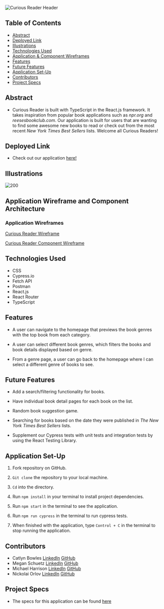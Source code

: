 ![Curious Reader Header](https://user-images.githubusercontent.com/95496577/182222723-980e7e6e-dee9-4a20-8dd9-ebee9dc6c0bb.png)

## Table of Contents

- [Abstract](#abstract)
- [Deployed Link](#deployed-link)
- [Illustrations](#illustrations)
- [Technologies Used](#technologies-used)
- [Application & Component Wireframes](#application-wireframes)
- [Features](#features)
- [Future Features](#future-features)
- [Application Set-Up](#application-set-up)
- [Contributors](#contributors)
- [Project Specs](#project-specs)

## Abstract

- Curious Reader is built with TypeScript in the React.js framework. It takes inspiration from popular book applications such as _npr.org_ and _reesesbookclub.com_. Our application is built for users that are wanting to find some awesome new books to read or check out from the most recent _New York Times Best Sellers_ lists. Welcome all Curious Readers! 

## Deployed Link

- Check out our application [here!](https://curious-reader-py16jfd54-catlynbowles.vercel.app/) 

## Illustrations

![200](https://user-images.githubusercontent.com/98493391/182264909-a62c2156-6bd4-4378-bc95-ee81598e98c7.gif)

## Application Wireframe and Component Architecture

### Application Wireframes

[Curious Reader Wireframe](https://user-images.githubusercontent.com/95496577/181833601-0fab9089-edde-493d-a01a-3c8ebe30d9e9.png) 

[Curious Reader Component Wireframe](https://user-images.githubusercontent.com/95496577/181833596-9272083a-7b94-4cf4-871c-7c801fc6e87e.png) 

## Technologies Used

- CSS
- Cypress.io
- Fetch API
- Postman
- React.js
- React Router
- TypeScript

## Features

- A user can navigate to the homepage that previews the book genres with the top book from each category. 

- A user can select different book genres, which filters the books and book details displayed based on genre. 

- From a genre page, a user can go back to the homepage where I can select a different genre of books to see. 

## Future Features

- Add a search/filtering functionality for books.

- Have individual book detail pages for each book on the list.

- Random book suggestion game. 

- Searching for books based on the date they were published in _The New York Times Best Sellers_ lists.

- Supplement our Cypress tests with unit tests and integration tests by using the React Testing Library.

## Application Set-Up

1. Fork repository on GitHub.

2. `Git clone` the repository to your local machine.

4. `Cd` into the directory.

5. Run `npm install` in your terminal to install project dependencies.

6. Run `npm start` in the terminal to see the application. 

7. Run `npm run cypress` in the terminal  to run cypress tests. 

8. When finished with the application, type `Control + C` in the terminal to stop running the application. 

## Contributors

- Catlyn Bowles [LinkedIn](https://www.linkedin.com/in/catlyn-bowles/) [GitHub](https://github.com/catlynbowles)    
- Megan Schuetz [LinkedIn](https://www.linkedin.com/in/megan-schuetz/) [GitHub](https://github.com/megschuetz)
- Michael Harrison [LinkedIn](https://www.linkedin.com/in/michael-j-harrison57/) [GitHub](https://github.com/mikeharrison57)
- Nickolai Orlov [LinkedIn](https://www.linkedin.com/in/nickolaio/) [GitHub](https://github.com/orlov-n)      

## Project Specs

- The specs for this application can be found 
[here](https://frontend.turing.edu/projects/module-3/stretch.html)
